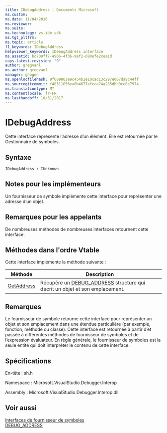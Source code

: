 ```yaml
---
title: IDebugAddress | Documents Microsoft
ms.custom: 
ms.date: 11/04/2016
ms.reviewer: 
ms.suite: 
ms.technology: vs-ide-sdk
ms.tgt_pltfrm: 
ms.topic: article
f1_keywords: IDebugAddress
helpviewer_keywords: IDebugAddress interface
ms.assetid: bc709ff7-4966-4f36-9af2-690efe2cea1d
caps.latest.revision: "9"
author: gregvanl
ms.author: gregvanl
manager: ghogen
ms.openlocfilehash: 9f009002e9c454b1e10cac13c297e067da9c44ff
ms.sourcegitcommit: f40311056ea0b4677efcca74a285dbb0ce0e7974
ms.translationtype: MT
ms.contentlocale: fr-FR
ms.lasthandoff: 10/31/2017
---
```

# <a name="idebugaddress"></a>IDebugAddress
Cette interface représente l’adresse d’un élément. Elle est retournée par le Gestionnaire de symboles.  
  
## <a name="syntax"></a>Syntaxe  
  
```  
IDebugAddress : IUnknown  
```  
  
## <a name="notes-for-implementers"></a>Notes pour les implémenteurs  
 Un fournisseur de symbole implémente cette interface pour représenter une adresse d’un objet.  
  
## <a name="notes-for-callers"></a>Remarques pour les appelants  
 De nombreuses méthodes de nombreuses interfaces retournent cette interface.  
  
## <a name="methods-in-vtable-order"></a>Méthodes dans l'ordre Vtable  
 Cette interface implémente la méthode suivante :  
  
|Méthode|Description|  
|------------|-----------------|  
|[GetAddress](../../../extensibility/debugger/reference/idebugaddress-getaddress.md)|Récupère un [DEBUG_ADDRESS](../../../extensibility/debugger/reference/debug-address.md) structure qui décrit un objet et son emplacement.|  
  
## <a name="remarks"></a>Remarques  
 Le fournisseur de symbole retourne cette interface pour représenter un objet et son emplacement dans une étendue particulière (par exemple, fonction, méthode ou classe). Cette interface est retournée à partir d’et passée à différentes méthodes de fournisseur de symboles et de l’expression évaluateur. En règle générale, le fournisseur de symboles est la seule entité qui doit interpréter le contenu de cette interface.  
  
## <a name="requirements"></a>Spécifications  
 En-tête : sh.h  
  
 Namespace : Microsoft.VisualStudio.Debugger.Interop  
  
 Assembly : Microsoft.VisualStudio.Debugger.Interop.dll  
  
## <a name="see-also"></a>Voir aussi  
 [Interfaces de fournisseur de symboles](../../../extensibility/debugger/reference/symbol-provider-interfaces.md)   
 [DEBUG_ADDRESS](../../../extensibility/debugger/reference/debug-address.md)